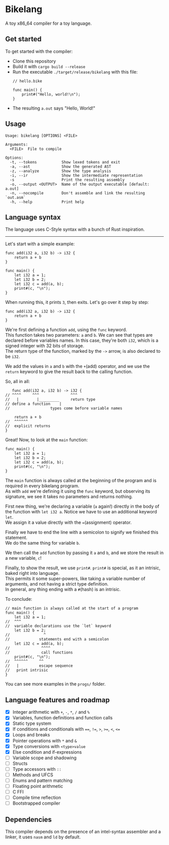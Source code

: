 # Bikelang

A toy x86_64 compiler for a toy language.

## Get started

To get started with the compiler:
-   Clone this repository
-   Build it with `cargo build --release`
-   Run the executable `./target/release/bikelang` with this file:
    ```
    // hello.bike

    func main() {
        print#("Hello, world!\n");
    }
    ```
-   The resulting `a.out` says "Hello, World!"

## Usage

```
Usage: bikelang [OPTIONS] <FILE>

Arguments:
  <FILE>  File to compile

Options:
  -t, --tokens           Show lexed tokens and exit
  -a, --ast              Show the generated AST
  -z, --analyze          Show the type analysis
  -i, --ir               Show the intermediate representation
  -s                     Print the resulting assembly
  -o, --output <OUTPUT>  Name of the output executable [default: a.out]
  -n, --nocompile        Don't assemble and link the resulting `out.asm`
  -h, --help             Print help
```

## Language syntax

The language uses C-Style syntax with a bunch of Rust inspiration.

---

Let's start with a simple example:

```
func add(i32 a, i32 b) -> i32 {
    return a + b
}

func main() {
    let i32 a = 1;
    let i32 b = 2;
    let i32 c = add(a, b);
    print#(c, "\n");
}
```

When running this, it prints `3`, then exits. 
Let's go over it step by step:

```
func add(i32 a, i32 b) -> i32 {
    return a + b
}
```

We're first defining a function `add`, using the `func` keyword.  
This function takes two parameters: `a` and `b`. 
We can see that types are declared before variables names.
In this case, they're both `i32`, which is a signed integer with 32 bits of storage.  
The return type of the function, marked by the `->` arrow, is also declared to be `i32`.

We add the values in `a` and `b` with the `+`(add) operator, and we use the `return` keyword to give the result back to the calling function.

So, all in all:
```
   func add(i32 a, i32 b) -> i32 {
// ^^^^     ^^^              ^^^
//   |        |_________     return type
// define a function    |
//                  types come before variable names

    return a + b
//  ^^^^^^
//  explicit returns
}
```

Great! Now, to look at the `main` function:
```
func main() {
    let i32 a = 1;
    let i32 b = 2;
    let i32 c = add(a, b);
    print#(c, "\n");
}
```
The `main` function is always called at the beginning of the program and is required in every bikelang program.   
As with `add` we're defining it using the `func` keyword, but observing its signature, we see it takes no parameters and returns nothing.  

First new thing, we're declaring a variable (`a` again!) directly in the body of the function with `let i32 a`. Notice we have to use an additional keyword `let`.  
We assign it a value directly with the `=`(assignment) operator.

Finally we have to end the line with a semicolon to signify we finished this statement.  
We do the same thing for variable `b`.

We then call the `add` function by passing it `a` and `b`, and we store the result in a new variable, `c`!

Finally, to show the result, we use `print#`. `print#` is special, as it an intrisic, baked right into language.  
This permits it some super-powers, like taking a variable number of arguments, and not having a strict type definition.  
In general, any thing ending with a `#`(hash) is an intrisic.

To conclude:
```
// main function is always called at the start of a program
func main() {
    let i32 a = 1;
//  ^^^
//  variable declarations use the `let` keyword
    let i32 b = 2;
//               ^
//             statements end with a semicolon
    let i32 c = add(a, b);
//              ^^^^
//              call functions
    print#(c, "\n");
//  ^^^^^^     ^^
//   |         escape sequence
//   print intrisic
}
```

You can see more examples in the `progs/` folder.


## Language features and roadmap

- [x] Integer arithmetic with `+`, `-`, `*`, `/` and `%`
- [x] Variables, function definitions and function calls
- [x] Static type system
- [x] If conditions and conditionals with `==`, `!=`, `>`, `>=`, `<`, `<=`
- [x] Loops and breaks
- [x] Pointer operations with `*` and `&`
- [x] Type conversions with `<type>value`
- [x] Else condition and if-expressions
- [ ] Variable scope and shadowing
- [ ] Structs
- [ ] Type accessors with `::`
- [ ] Methods and UFCS
- [ ] Enums and pattern matching
- [ ] Floating point arithmetic
- [ ] C FFI
- [ ] Compile time reflection
- [ ] Bootstrapped compiler

## Dependencies

This compiler depends on the presence of an intel-syntax assembler and a linker, it uses `nasm` and `ld` by default.
